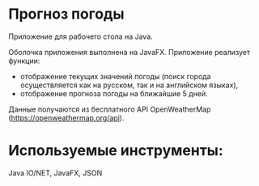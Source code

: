 # Прогноз погоды
Приложение для рабочего стола на Java.

Оболочка приложения выполнена на JavaFX.
Приложение реализует функции:
- отображение текущих значений погоды (поиск города осуществляется как на русском, так и на английском языках),
- отображение прогноза погоды на ближайшие 5 дней.

Данные получаются из бесплатного API OpenWeatherMap (https://openweathermap.org/api).


# Используемые инструменты:
Java IO/NET, 
JavaFX, 
JSON
